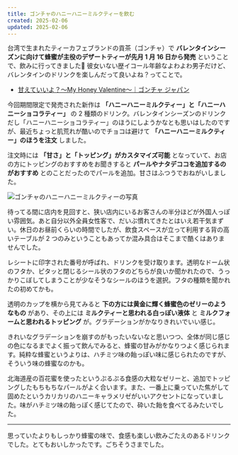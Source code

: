 ```yaml
---
title: ゴンチャのハニーハニーミルクティーを飲む
created: 2025-02-06
updated: 2025-02-06
---
```


台湾で生まれたティーカフェブランドの貢茶（ゴンチャ）で **バレンタインシーズンに向けて蜂蜜が主役のデザートティーが先月 1 月 16 日から発売** ということで、飲みに行ってきました🍯 彼女いない歴イコール年齢なよわよわ男子だけど、バレンタインのドリンクを楽しんだって良いよね？ってことで。

- [甘えていいよ？〜My Honey Valentine〜｜ゴンチャ ジャパン](https://campaign.gongcha.co.jp/my-honey-valentine-2025/index.html)

今回期間限定で発売された新作は **「ハニーハニーミルクティー」と「ハニーハニーショコラティー」** の 2 種類のドリンク。バレンタインシーズンのドリンクだし「ハニーハニーショコラティー」のほうにしようかなとも思いはしたのですが、最近ちょっと肌荒れが酷いのでチョコは避けて **「ハニーハニーミルクティー」のほうを注文** しました。

注文時には **「甘さ」と「トッピング」がカスタマイズ可能** となっていて、お店の方にトッピングのおすすめをお聞きすると **パールやナタデココを追加するのがおすすめ** とのことだったのでパールを追加。甘さはふつうでおねがいしました。

![ゴンチャのハニーハニーミルクティーの写真](27605fd7-9680-4485-c34a-62c07dd9a800)

待ってる間に店内を見回すと、狭い店内にいるお客さんの半分ほどが外国人っぽい雰囲気。あと自分以外全員女性客で、だいぶ慣れてきたとはいえ若干気まずい。休日のお昼前くらいの時間でしたが、飲食スペースが立って利用する背の高いテーブルが 2 つのみということもあってか混み具合はそこまで酷くはありませんでした。

レシートに印字された番号が呼ばれ、ドリンクを受け取ります。透明なドーム状のフタか、ピタッと閉じるシール状のフタのどちらが良いか聞かれたので、うっかりこぼしてしまうことが少なそうなシールのほうを選択。フタの種類を聞かれたの初めてかも。

透明のカップを横から見てみると **下の方には黄金に輝く蜂蜜色のゼリーのようなもの** があり、その上には **ミルクティーと思われる白っぽい液体** と **ミルクフォームと思われるトッピング** が。グラデーションがかなりきれいでいい感じ。

きれいなグラデーションを崩すのがもったいないなと思いつつ、全体が同じ感じの色になるまでよく振って飲んでみると、蜂蜜の甘みがかなりつよく感じられます。純粋な蜂蜜というよりは、ハチミツ味の飴っぽい味に感じられたのですが、そういう味の蜂蜜なのかも。

北海道産の百花蜜を使ったというぷるぷる食感の大粒なゼリーと、追加でトッピングしたもちもちなパールがよく合います。また、一番上に乗っていた焦がして固めたというカリカリのハニーキャラメリゼがいいアクセントになっていました。味がハチミツ味の飴っぽく感じてたので、砕いた飴を食べてるみたいでした。

---

思っていたよりもしっかり蜂蜜の味で、食感も楽しい飲みごたえのあるドリンクでした。とてもおいしかったです。ごちそうさまでした。
